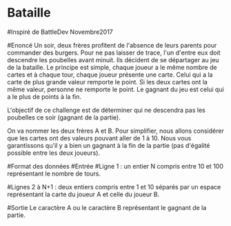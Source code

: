 # Bataille

#Inspiré de BattleDev Novembre2017

#Enoncé
Un soir, deux frères profitent de l'absence de leurs parents pour commander des burgers. Pour ne pas laisser de trace, l'un d'entre eux doit descendre les poubelles avant minuit. Ils décident de se départager au jeu de la bataille. Le principe est simple, chaque joueur a le même nombre de cartes et à chaque tour, chaque joueur présente une carte. Celui qui a la carte de plus grande valeur remporte le point. Si les deux cartes ont la même valeur, personne ne remporte le point. Le gagnant du jeu est celui qui a le plus de points à la fin.

L'objectif de ce challenge est de déterminer qui ne descendra pas les poubelles ce soir (gagnant de la partie).

On va nommer les deux frères A et B. Pour simplifier, nous allons considérer que les cartes ont des valeurs pouvant aller de 1 à 10. Nous vous garantissons qu'il y a bien un gagnant à la fin de la partie (pas d'égalité possible entre les deux joueurs).

#Format des données
#Entrée
#Ligne 1 : un entier N compris entre 10 et 100 représentant le nombre de tours.

#Lignes 2 à N+1 : deux entiers compris entre 1 et 10 séparés par un espace représentant la carte du joueur A et celle du joueur B.

#Sortie
Le caractère A ou le caractère B représentant le gagnant de la partie.
